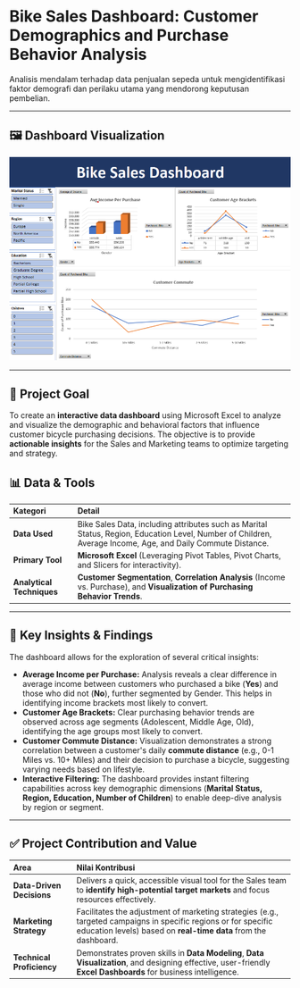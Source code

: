 # Bike Sales Dashboard: Customer Demographics and Purchase Behavior Analysis

Analisis mendalam terhadap data penjualan sepeda untuk mengidentifikasi faktor demografi dan perilaku utama yang mendorong keputusan pembelian.

---

## 🖼️ Dashboard Visualization

![Bike Sales Dashboard](Bike-Sales-Dashboard.png)

---

## 🎯 Project Goal

To create an **interactive data dashboard** using Microsoft Excel to analyze and visualize the demographic and behavioral factors that influence customer bicycle purchasing decisions. The objective is to provide **actionable insights** for the Sales and Marketing teams to optimize targeting and strategy.

## 📊 Data & Tools

| Kategori | Detail |
| :--- | :--- |
| **Data Used** | Bike Sales Data, including attributes such as Marital Status, Region, Education Level, Number of Children, Average Income, Age, and Daily Commute Distance. |
| **Primary Tool** | **Microsoft Excel** (Leveraging Pivot Tables, Pivot Charts, and Slicers for interactivity). |
| **Analytical Techniques** | **Customer Segmentation**, **Correlation Analysis** (Income vs. Purchase), and **Visualization of Purchasing Behavior Trends**. |

---

## 🔑 Key Insights & Findings

The dashboard allows for the exploration of several critical insights:

* **Average Income per Purchase:** Analysis reveals a clear difference in average income between customers who purchased a bike (**Yes**) and those who did not (**No**), further segmented by Gender. This helps in identifying income brackets most likely to convert.
* **Customer Age Brackets:** Clear purchasing behavior trends are observed across age segments (Adolescent, Middle Age, Old), identifying the age groups most likely to convert.
* **Customer Commute Distance:** Visualization demonstrates a strong correlation between a customer's daily **commute distance** (e.g., 0-1 Miles vs. 10+ Miles) and their decision to purchase a bicycle, suggesting varying needs based on lifestyle.
* **Interactive Filtering:** The dashboard provides instant filtering capabilities across key demographic dimensions (**Marital Status, Region, Education, Number of Children**) to enable deep-dive analysis by region or segment.

---

## ✅ Project Contribution and Value

| Area | Nilai Kontribusi |
| :--- | :--- |
| **Data-Driven Decisions** | Delivers a quick, accessible visual tool for the Sales team to **identify high-potential target markets** and focus resources effectively. |
| **Marketing Strategy** | Facilitates the adjustment of marketing strategies (e.g., targeted campaigns in specific regions or for specific education levels) based on **real-time data** from the dashboard. |
| **Technical Proficiency** | Demonstrates proven skills in **Data Modeling**, **Data Visualization**, and designing effective, user-friendly **Excel Dashboards** for business intelligence. |